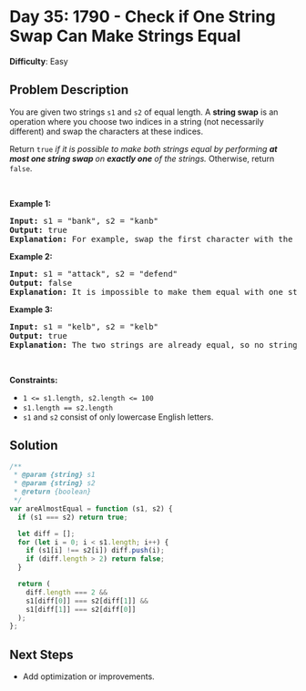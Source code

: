 # Day 35: 1790 - Check if One String Swap Can Make Strings Equal

**Difficulty**: Easy

## Problem Description

<div><div class="elfjS" data-track-load="description_content"><p>You are given two strings <code>s1</code> and <code>s2</code> of equal length. A <strong>string swap</strong> is an operation where you choose two indices in a string (not necessarily different) and swap the characters at these indices.</p>

<p>Return <code>true</code> <em>if it is possible to make both strings equal by performing <strong>at most one string swap </strong>on <strong>exactly one</strong> of the strings. </em>Otherwise, return <code>false</code>.</p>

<p>&nbsp;</p>
<p><strong class="example">Example 1:</strong></p>

<pre><strong>Input:</strong> s1 = "bank", s2 = "kanb"
<strong>Output:</strong> true
<strong>Explanation:</strong> For example, swap the first character with the last character of s2 to make "bank".
</pre>

<p><strong class="example">Example 2:</strong></p>

<pre><strong>Input:</strong> s1 = "attack", s2 = "defend"
<strong>Output:</strong> false
<strong>Explanation:</strong> It is impossible to make them equal with one string swap.
</pre>

<p><strong class="example">Example 3:</strong></p>

<pre><strong>Input:</strong> s1 = "kelb", s2 = "kelb"
<strong>Output:</strong> true
<strong>Explanation:</strong> The two strings are already equal, so no string swap operation is required.
</pre>

<p>&nbsp;</p>
<p><strong>Constraints:</strong></p>

<ul>
	<li><code>1 &lt;= s1.length, s2.length &lt;= 100</code></li>
	<li><code>s1.length == s2.length</code></li>
	<li><code>s1</code> and <code>s2</code> consist of only lowercase English letters.</li>
</ul>
</div></div>

## Solution

```javascript
/**
 * @param {string} s1
 * @param {string} s2
 * @return {boolean}
 */
var areAlmostEqual = function (s1, s2) {
  if (s1 === s2) return true;

  let diff = [];
  for (let i = 0; i < s1.length; i++) {
    if (s1[i] !== s2[i]) diff.push(i);
    if (diff.length > 2) return false;
  }

  return (
    diff.length === 2 &&
    s1[diff[0]] === s2[diff[1]] &&
    s1[diff[1]] === s2[diff[0]]
  );
};
```

## Next Steps

- Add optimization or improvements.
